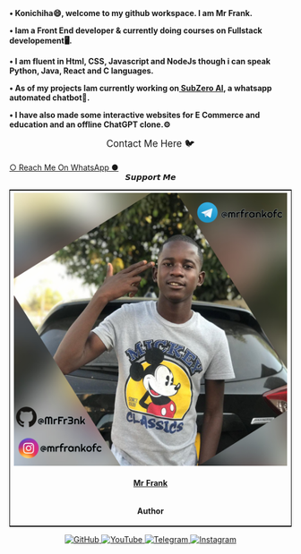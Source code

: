 <b>
•  Konichiha😄, welcome to my github workspace. I am Mr Frank.

•  Iam a Front End developer & currently doing courses on Fullstack developement🖥️.

• I am fluent in Html, CSS, Javascript and NodeJs though i can speak Python, Java, React and C languages.

• As of my projects Iam currently working on<a href ="https://wa.me/263788236690/"> SubZero AI</a>, a whatsapp automated chatbot🤖.

• I have also made some interactive websites for E Commerce and education and an offline ChatGPT clone.⚙️</b>
</br>
         

<center><big>Contact Me Here 🐦 </big></center>
<br>
<a href="https://wa.me/263719647303/">○ Reach Me On WhatsApp ●</a>
</br>
<center>𝙎𝙪𝙥𝙥𝙤𝙧𝙩 𝙈𝙚</center>

<table align="center" style="border:1px solid black;margin-left:auto;margin-right:auto;">
  <tr>
    <th><img src="https://github.com/MrFr3nk/Imagick-/blob/main/PhotoCollage_1704163407014.jpg" width="100%" height="100%"></th>
  </tr>
  <tr>
    <td><a href="https://github.com/MrFr3nk/"><p align='center'><b>Mr Frank</b></td>
  </tr>
  <tr>
    <td><p align='center'><b>Author</b></td>
  </tr>
</table>

<p align="center"><a href="https://github.com/MrFr3nk"><img src="https://user-images.githubusercontent.com/64035221/96459220-834c7e00-123f-11eb-8417-534058a7ba62.png" alt="GitHub" width="80" height="80">
<a href="https://www.youtube.com/@mrfr4nk"><img src="https://user-images.githubusercontent.com/64035221/96456596-4f238e00-123c-11eb-821e-85e9aaa3faec.png" alt="YouTube" width="80" height="80">
<a href="https://t.me/the_cyber_punkk"><img src="https://user-images.githubusercontent.com/64035221/113977119-b91e0700-985f-11eb-9418-eab91ff1540e.png" alt="Telegram" width="80" height="">
<a href="https://www.instagram.com/mrfrankofc/"><img src="https://user-images.githubusercontent.com/64035221/113977904-e61ee980-9860-11eb-82d1-9ebd795c8138.png" alt="Instagram" width="80" height="">

<!---
MrFr3nk/MrFr3nk is a ✨ special ✨ repository because its `README.md` (this file) appears on your GitHub profile.
You can click the Preview link to take a look at your changes.
--->
